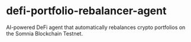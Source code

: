 # defi-portfolio-rebalancer-agent
AI-powered DeFi agent that automatically rebalances crypto portfolios on the Somnia Blockchain Testnet.
